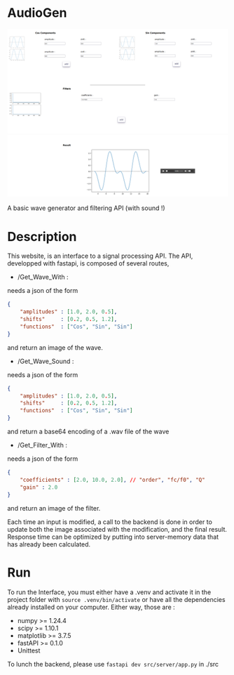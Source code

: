 # AudioGen

![Visual](./doc/Visual.png)
![Visual](./doc/Visual2.png)

A basic wave generator and filtering API (with sound !)

# Description

This website, is an interface to a signal processing API.
The API, developped with fastapi, is composed of several routes,

- /Get_Wave_With :

needs a json of the form
```json
{
    "amplitudes" : [1.0, 2.0, 0.5],
    "shifts"     : [0.2, 0.5, 1.2],
    "functions"  : ["Cos", "Sin", "Sin"]
}
```

and return an image of the wave.

- /Get_Wave_Sound :

needs a json of the form
```json
{
    "amplitudes" : [1.0, 2.0, 0.5],
    "shifts"     : [0.2, 0.5, 1.2],
    "functions"  : ["Cos", "Sin", "Sin"]
}
```

and return a base64 encoding of a .wav file of the wave

- /Get_Filter_With :

needs a json of the form
```json
{
    "coefficients" : [2.0, 10.0, 2.0], // "order", "fc/f0", "Q"
    "gain" : 2.0
}
```

and return an image of the filter.

Each time an input is modified, a call to the backend is done in order to update
both the image associated with the modification, and the final result. Response
time can be optimized by putting into server-memory data that has already been
calculated.

# Run

To run the Interface, you must either have a .venv and activate it in the project
folder with ```source .venv/bin/activate``` or have all the dependencies already
installed on your computer.
Either way, those are :
- numpy >= 1.24.4
- scipy >= 1.10.1
- matplotlib >= 3.7.5
- fastAPI >= 0.1.0
- Unittest

To lunch the backend, please use ```fastapi dev src/server/app.py``` in ./src

